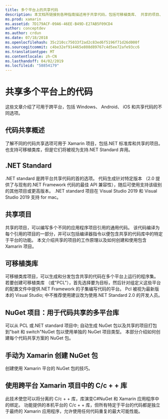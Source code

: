 ```yaml
---
title: 多个平台上的共享代码
description: 本文档所链接到各种指南描述用于共享代码，包括可移植类库、 共享的项目、.NET Standard 和 NuGet 的技术。
ms.prod: xamarin
ms.assetid: 7D179ACF-09A6-46EE-B49D-E27AB5F09CD4
author: conceptdev
ms.author: crdun
ms.date: 07/18/2018
ms.openlocfilehash: 35c210cc75033f2ad2c83ed6f5196f71d26d000f
ms.sourcegitcommit: c4be32ef914465e808d89767c4d5ee72afe93cc6
ms.translationtype: MT
ms.contentlocale: zh-CN
ms.lasthandoff: 04/02/2019
ms.locfileid: "58854179"
---
```

# <a name="sharing-code-on-multiple-platforms"></a>共享多个平台上的代码

这些文章介绍了可用于跨平台，包括 Windows、 Android、 iOS 和共享代码的不同选项。

## [<a name="code-sharing-overview"></a>代码共享概述](code-sharing.md)

了解不同的代码共享选项可用于 Xamarin 项目，包括.NET 标准库和共享的项目。 也支持可移植类库，但是它们将被视为支持.NET Standard 弃用。

## [<a name="net-standard"></a>.NET Standard](~/cross-platform/app-fundamentals/net-standard.md)

.NET standard 是跨平台共享代码的首的选项。 代码生成针对特定版本 （2.0 提供了与现有的.NET Framework 代码的最佳 API 兼容性），随后可使用支持该级别的其他项目或更高版本。 .NET standard 项目在 Visual Studio 2019 和 Visual Studio 2019 支持 for mac。

## [<a name="shared-projects"></a>共享项目](~/cross-platform/app-fundamentals/shared-projects.md)

共享的项目，可以编写多个不同的应用程序项目引用的通用代码。 该代码编译为每个引用的项目的一部分，并可以包括编译器指令以便包含共享的代码库中的特定于平台的功能。 本文介绍共享的项目的工作原理以及如何创建和使用包含 Xamarin 项目。

## [<a name="portable-class-libraries"></a>可移植类库](~/cross-platform/app-fundamentals/pcl.md)

可移植类库项目，可以生成和分发包含共享的代码在多个平台上运行的程序集。 若要创建可移植类库 （或"PCL"），首先选择要为目标，然后针对组定义这些平台的配置文件中提供.NET Framework 的子集编写代码的平台。 Pcl 被视为最新版本的 Visual Studio; 中不推荐使用建议改为使用.NET Standard 2.0 的开发人员。

## [<a name="nuget-projects-multiplatform-libraries-for-code-sharing"></a>NuGet 项目：用于代码共享的多平台库](~/cross-platform/app-fundamentals/nuget-multiplatform-libraries/index.md)

可以从 PCL 或.NET standard 项目中; 自动生成 NuGet 包以及共享的项目打包到"bait 和 switch"NuGet 包以使用单独的 NuGet 项目类型。 本部分介绍如何创建每个代码共享方案的 NuGet 包。

## [<a name="manually-creating-nuget-packages-for-xamarin"></a>手动为 Xamarin 创建 NuGet 包](~/cross-platform/app-fundamentals/nuget-manual.md)

创建使用 Xamarin 平台的 NuGet 包的技巧。

## [<a name="use-cc-libraries-in-cross-platform-xamarin-projects"></a>使用跨平台 Xamarin 项目中的 C/c + + 库](~/cross-platform/cpp/index.md)

此技术使您可以将分离的 C/c + + 库，库演变C#NuGet 和 Xamarin 应用程序中的绑定。 功能提供的本机平台的 C/c + + 库，但所有特定于平台的代码都是独立于最终的 Xamarin 应用程序，允许使用任何代码重复的最大可能性能。 

